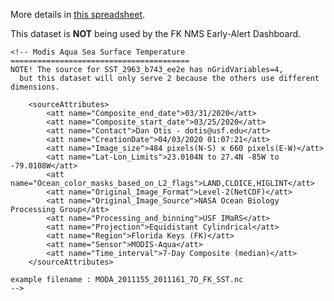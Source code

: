 More details in [this spreadsheet](https://docs.google.com/spreadsheets/d/18fJk0qeZiis7UMdJ0QjfMAcVJGco2TpqtRMaDSt9rWA/edit?usp=sharing).

This dataset is **NOT** being used by the FK NMS Early-Alert Dashboard.

```
<!-- Modis Aqua Sea Surface Temperature ======================================== 
NOTE! The source for SST_2963_b743_ee2e has nGridVariables=4,
  but this dataset will only serve 2 because the others use different dimensions.

    <sourceAttributes>
        <att name="Composite_end_date">03/31/2020</att>
        <att name="Composite_start_date">03/25/2020</att>
        <att name="Contact">Dan Otis - dotis@usf.edu</att>
        <att name="CreationDate">04/03/2020 01:07:21</att>
        <att name="Image_size">484 pixels(N-S) x 660 pixels(E-W)</att>
        <att name="Lat-Lon_Limits">23.0104N to 27.4N -85W to -79.0108W</att>
        <att name="Ocean_color_masks_based_on_L2_flags">LAND,CLDICE,HIGLINT</att>
        <att name="Original_Image_Format">Level-2(NetCDF)</att>
        <att name="Original_Image_Source">NASA Ocean Biology Processing Group</att>
        <att name="Processing_and_binning">USF IMaRS</att>
        <att name="Projection">Equidistant Cylindrical</att>
        <att name="Region">Florida Keys (FK)</att>
        <att name="Sensor">MODIS-Aqua</att>
        <att name="Time_interval">7-Day Composite (median)</att>
    </sourceAttributes>        

example filename : MODA_2011155_2011161_7D_FK_SST.nc
-->
```
